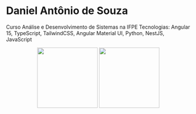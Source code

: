 # Daniel Antônio de Souza

<p>Curso Análise e Desenvolvimento de Sistemas na IFPE
Tecnologias: Angular 15, TypeScript, TailwindCSS, Angular Material UI, Python, NestJS, JavaScript</p>


<div align="center">
<img height="165em" src="https://github-readme-stats.vercel.app/api?username=DANIELSOUZA-1&show_icons=true&theme=aura&hide_border=true&include_all_commits=true&count_private=true"/> 
<img height="165em" src="https://github-readme-stats.vercel.app/api/top-langs/?username=DANIELSOUZA-1&layout=compact&theme=aura&hide_border=true&langs_count=7"/> 
</div>
